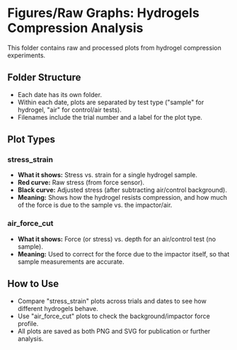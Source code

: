 # Figures/Raw Graphs: Hydrogels Compression Analysis

This folder contains raw and processed plots from hydrogel compression experiments.

## Folder Structure
- Each date has its own folder.
- Within each date, plots are separated by test type ("sample" for hydrogel, "air" for control/air tests).
- Filenames include the trial number and a label for the plot type.

## Plot Types
### stress_strain
- **What it shows:** Stress vs. strain for a single hydrogel sample.
- **Red curve:** Raw stress (from force sensor).
- **Black curve:** Adjusted stress (after subtracting air/control background).
- **Meaning:** Shows how the hydrogel resists compression, and how much of the force is due to the sample vs. the impactor/air.

### air_force_cut
- **What it shows:** Force (or stress) vs. depth for an air/control test (no sample).
- **Meaning:** Used to correct for the force due to the impactor itself, so that sample measurements are accurate.

## How to Use
- Compare "stress_strain" plots across trials and dates to see how different hydrogels behave.
- Use "air_force_cut" plots to check the background/impactor force profile.
- All plots are saved as both PNG and SVG for publication or further analysis.
